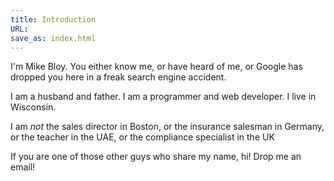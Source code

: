 ```yaml
---
title: Introduction
URL:
save_as: index.html
---
```

I'm Mike Bloy. You either know me, or have heard of me, or Google has dropped
you here in a freak search engine accident.

I am a husband and father. I am a programmer and web developer. I live in
Wisconsin.

I am *not* the sales director in Boston, or the insurance salesman in
Germany, or the teacher in the UAE, or the compliance specialist in the UK

If you are one of those other guys who share my name, hi! Drop me an email!
